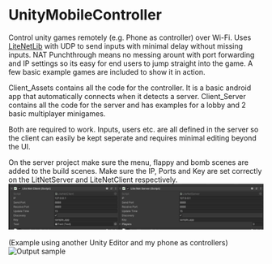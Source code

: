 # UnityMobileController
Control unity games remotely (e.g. Phone as controller) over Wi-Fi.
Uses [LiteNetLib](https://github.com/RevenantX/LiteNetLib) with UDP to send inputs with minimal delay without missing inputs.
NAT Punchthrough means no messing arount with port forwarding and IP settings so its easy for end users to jump straight into the game.
A few basic example games are included to show it in action.

Client_Assets contains all the code for the controller. It is a basic android app that automatically connects when it detects a server.
Client_Server contains all the code for the server and has examples for a lobby and 2 basic multiplayer minigames.

Both are required to work. Inputs, users etc. are all defined in the server so the client can easily be kept seperate and requires minimal editing beyond the UI.

On the server project make sure the menu, flappy and bomb scenes are added to the build scenes. Make sure the IP, Ports and Key are set correctly on the LitNetServer and LiteNetClient respectively.
![Output sample](https://github.com/Rexoto/UnityMobileController/blob/main/Media/ServerSettings.png)

(Example using another Unity Editor and my phone as controllers)
![Output sample](https://github.com/Rexoto/UnityMobileController/blob/main/Media/output.gif)

